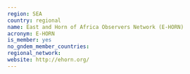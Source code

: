 ```yaml
---
region: SEA
country: regional
name: East and Horn of Africa Observers Network (E-HORN)
acronym: E-HORN
is_member: yes
no_gndem_member_countries: 
regional_network: 
website: http://ehorn.org/
---
```

